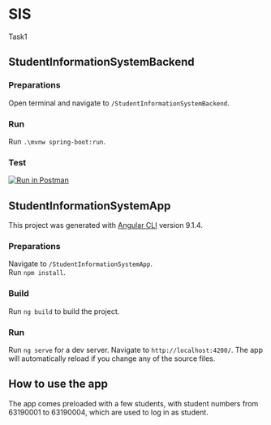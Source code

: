 # SIS
 Task1

## StudentInformationSystemBackend

### Preparations

Open terminal and navigate to `/StudentInformationSystemBackend`.

### Run

Run `.\mvnw spring-boot:run`.

### Test 

[![Run in Postman](https://run.pstmn.io/button.svg)](https://app.getpostman.com/run-collection/7ef55e7bd949025d5a84)

## StudentInformationSystemApp

This project was generated with [Angular CLI](https://github.com/angular/angular-cli) version 9.1.4.

### Preparations

Navigate to `/StudentInformationSystemApp`.\
Run `npm install`.

### Build

Run `ng build` to build the project.

### Run

Run `ng serve` for a dev server. Navigate to `http://localhost:4200/`. The app will automatically reload if you change any of the source files.

## How to use the app

The app comes preloaded with  a few students, with student numbers from 63190001 to 63190004, which are used to log in as student.
